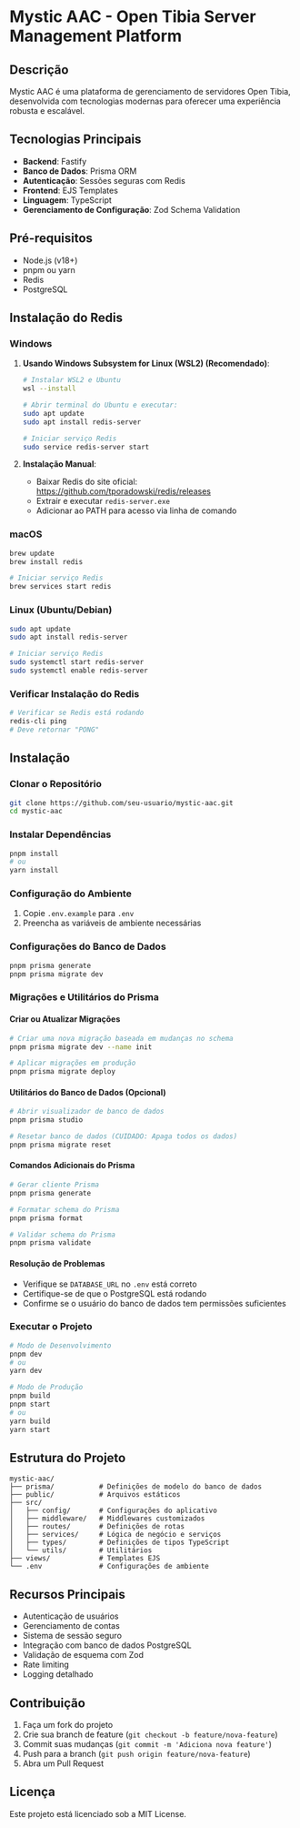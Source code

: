 # Mystic AAC - Open Tibia Server Management Platform

## Descrição
Mystic AAC é uma plataforma de gerenciamento de servidores Open Tibia, desenvolvida com tecnologias modernas para oferecer uma experiência robusta e escalável.

## Tecnologias Principais
- **Backend**: Fastify
- **Banco de Dados**: Prisma ORM
- **Autenticação**: Sessões seguras com Redis
- **Frontend**: EJS Templates
- **Linguagem**: TypeScript
- **Gerenciamento de Configuração**: Zod Schema Validation

## Pré-requisitos
- Node.js (v18+)
- pnpm ou yarn
- Redis
- PostgreSQL

## Instalação do Redis

### Windows
1. **Usando Windows Subsystem for Linux (WSL2) (Recomendado)**:
   ```bash
   # Instalar WSL2 e Ubuntu
   wsl --install
   
   # Abrir terminal do Ubuntu e executar:
   sudo apt update
   sudo apt install redis-server
   
   # Iniciar serviço Redis
   sudo service redis-server start
   ```

2. **Instalação Manual**:
   - Baixar Redis do site oficial: https://github.com/tporadowski/redis/releases
   - Extrair e executar `redis-server.exe`
   - Adicionar ao PATH para acesso via linha de comando

### macOS
```bash
brew update
brew install redis

# Iniciar serviço Redis
brew services start redis
```

### Linux (Ubuntu/Debian)
```bash
sudo apt update
sudo apt install redis-server

# Iniciar serviço Redis
sudo systemctl start redis-server
sudo systemctl enable redis-server
```

### Verificar Instalação do Redis
```bash
# Verificar se Redis está rodando
redis-cli ping
# Deve retornar "PONG"
```

## Instalação

### Clonar o Repositório
```bash
git clone https://github.com/seu-usuario/mystic-aac.git
cd mystic-aac
```

### Instalar Dependências
```bash
pnpm install
# ou
yarn install
```

### Configuração do Ambiente
1. Copie `.env.example` para `.env`
2. Preencha as variáveis de ambiente necessárias

### Configurações do Banco de Dados
```bash
pnpm prisma generate
pnpm prisma migrate dev
```

### Migrações e Utilitários do Prisma

#### Criar ou Atualizar Migrações
```bash
# Criar uma nova migração baseada em mudanças no schema
pnpm prisma migrate dev --name init

# Aplicar migrações em produção
pnpm prisma migrate deploy
```

#### Utilitários do Banco de Dados (Opcional)
```bash
# Abrir visualizador de banco de dados
pnpm prisma studio

# Resetar banco de dados (CUIDADO: Apaga todos os dados)
pnpm prisma migrate reset
```

#### Comandos Adicionais do Prisma
```bash
# Gerar cliente Prisma
pnpm prisma generate

# Formatar schema do Prisma
pnpm prisma format

# Validar schema do Prisma
pnpm prisma validate
```

#### Resolução de Problemas
- Verifique se `DATABASE_URL` no `.env` está correto
- Certifique-se de que o PostgreSQL está rodando
- Confirme se o usuário do banco de dados tem permissões suficientes

### Executar o Projeto
```bash
# Modo de Desenvolvimento
pnpm dev
# ou
yarn dev

# Modo de Produção
pnpm build
pnpm start
# ou
yarn build
yarn start
```

## Estrutura do Projeto
```
mystic-aac/
├── prisma/           # Definições de modelo do banco de dados
├── public/           # Arquivos estáticos
├── src/
│   ├── config/       # Configurações do aplicativo
│   ├── middleware/   # Middlewares customizados
│   ├── routes/       # Definições de rotas
│   ├── services/     # Lógica de negócio e serviços
│   ├── types/        # Definições de tipos TypeScript
│   └── utils/        # Utilitários
├── views/            # Templates EJS
└── .env              # Configurações de ambiente
```

## Recursos Principais
- Autenticação de usuários
- Gerenciamento de contas
- Sistema de sessão seguro
- Integração com banco de dados PostgreSQL
- Validação de esquema com Zod
- Rate limiting
- Logging detalhado

## Contribuição
1. Faça um fork do projeto
2. Crie sua branch de feature (`git checkout -b feature/nova-feature`)
3. Commit suas mudanças (`git commit -m 'Adiciona nova feature'`)
4. Push para a branch (`git push origin feature/nova-feature`)
5. Abra um Pull Request

## Licença
Este projeto está licenciado sob a MIT License.
